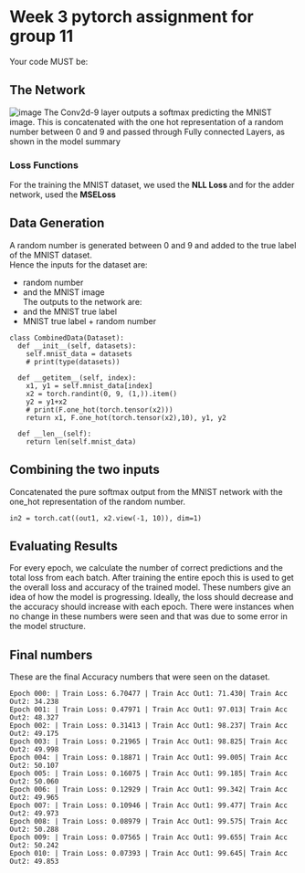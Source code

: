 # Week 3 pytorch assignment for group 11

Your code MUST be:

## The Network
![image](https://user-images.githubusercontent.com/13148910/119126865-3b017280-ba51-11eb-85b0-eed94144130b.png)
The Conv2d-9 layer outputs a softmax predicting the MNIST image. This is concatenated with the one hot representation of a random number between 0 and 9 and passed through Fully connected Layers, as shown in the model summary

### Loss Functions
For the training the MNIST dataset, we used the <b> NLL Loss </b> and for the adder network, used the <b> MSELoss </b>

## Data Generation
A random number is generated between 0 and 9 and added to the true label of the MNIST dataset. </br>
Hence the inputs for the dataset are: </br>
* random number 
* and the MNIST image </br>
The outputs to the network are: </br>
* and the MNIST true label 
* MNIST true label + random number </br>


```
class CombinedData(Dataset):
  def __init__(self, datasets):
    self.mnist_data = datasets
    # print(type(datasets))

  def __getitem__(self, index):
    x1, y1 = self.mnist_data[index]
    x2 = torch.randint(0, 9, (1,)).item()
    y2 = y1+x2
    # print(F.one_hot(torch.tensor(x2)))
    return x1, F.one_hot(torch.tensor(x2),10), y1, y2
    
  def __len__(self):
    return len(self.mnist_data)
```
## <b> Combining the two inputs </b>

Concatenated the pure softmax output from the MNIST network with the one_hot representation of the random number.

`in2 = torch.cat((out1, x2.view(-1, 10)), dim=1)`

## Evaluating Results
For every epoch, we calculate the number of correct predictions and the total loss from each batch. After training the entire epoch this is used to get the overall loss and accuracy of the trained model. These numbers give an idea of how the model is progressing. Ideally, the loss should decrease and the accuracy should increase with each epoch. 
There were instances when no change in these numbers were seen and that was due to some error in the model structure. 

## Final numbers
These are the final Accuracy numbers that were seen on the dataset.
```
Epoch 000: | Train Loss: 6.70477 | Train Acc Out1: 71.430| Train Acc Out2: 34.238
Epoch 001: | Train Loss: 0.47971 | Train Acc Out1: 97.013| Train Acc Out2: 48.327
Epoch 002: | Train Loss: 0.31413 | Train Acc Out1: 98.237| Train Acc Out2: 49.175
Epoch 003: | Train Loss: 0.21965 | Train Acc Out1: 98.825| Train Acc Out2: 49.998
Epoch 004: | Train Loss: 0.18871 | Train Acc Out1: 99.005| Train Acc Out2: 50.107
Epoch 005: | Train Loss: 0.16075 | Train Acc Out1: 99.185| Train Acc Out2: 50.060
Epoch 006: | Train Loss: 0.12929 | Train Acc Out1: 99.342| Train Acc Out2: 49.965
Epoch 007: | Train Loss: 0.10946 | Train Acc Out1: 99.477| Train Acc Out2: 49.973
Epoch 008: | Train Loss: 0.08979 | Train Acc Out1: 99.575| Train Acc Out2: 50.288
Epoch 009: | Train Loss: 0.07565 | Train Acc Out1: 99.655| Train Acc Out2: 50.242
Epoch 010: | Train Loss: 0.07393 | Train Acc Out1: 99.645| Train Acc Out2: 49.853
```
